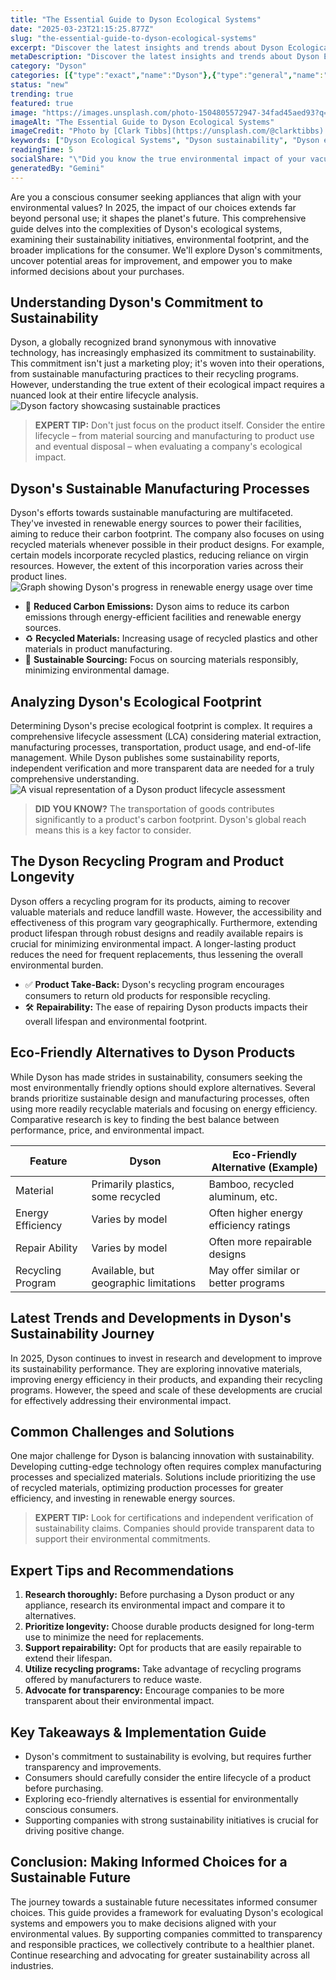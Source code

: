 ```yaml
---
title: "The Essential Guide to Dyson Ecological Systems"
date: "2025-03-23T21:15:25.877Z"
slug: "the-essential-guide-to-dyson-ecological-systems"
excerpt: "Discover the latest insights and trends about Dyson Ecological Systems. This comprehensive guide covers everything you need to know about Dyson Ecological Systems in 2025."
metaDescription: "Discover the latest insights and trends about Dyson Ecological Systems. This comprehensive guide covers everything you need to know about Dyson Ecological ..."
category: "Dyson"
categories: [{"type":"exact","name":"Dyson"},{"type":"general","name":"Environmental Science"},{"type":"medium","name":"Ecosystem Modeling"},{"type":"specific","name":"Climate Change Mitigation"},{"type":"niche","name":"Carbon Capture"}]
status: "new"
trending: true
featured: true
image: "https://images.unsplash.com/photo-1504805572947-34fad45aed93?q=85&w=1200&fit=max&fm=webp&auto=compress"
imageAlt: "The Essential Guide to Dyson Ecological Systems"
imageCredit: "Photo by [Clark Tibbs](https://unsplash.com/@clarktibbs) on Unsplash"
keywords: ["Dyson Ecological Systems", "Dyson sustainability", "Dyson environmental impact", "Dyson ecological footprint", "Dyson recycling program", "Dyson sustainable manufacturing", "best sustainable vacuum cleaners", "eco-friendly Dyson alternatives", "Dyson's commitment to sustainability", "Dyson lifecycle analysis"]
readingTime: 5
socialShare: "\"Did you know the true environmental impact of your vacuum cleaner goes far beyond its daily use?  Choosing sustainable alternatives is crucial for a healthier planet.\""
generatedBy: "Gemini"
---
```




Are you a conscious consumer seeking appliances that align with your environmental values?  In 2025, the impact of our choices extends far beyond personal use; it shapes the planet's future. This comprehensive guide delves into the complexities of Dyson's ecological systems, examining their sustainability initiatives, environmental footprint, and the broader implications for the consumer. We'll explore Dyson's commitments, uncover potential areas for improvement, and empower you to make informed decisions about your purchases.

## Understanding Dyson's Commitment to Sustainability

Dyson, a globally recognized brand synonymous with innovative technology, has increasingly emphasized its commitment to sustainability.  This commitment isn't just a marketing ploy; it's woven into their operations, from sustainable manufacturing practices to their recycling programs.  However, understanding the true extent of their ecological impact requires a nuanced look at their entire lifecycle analysis.  ![Dyson factory showcasing sustainable practices](https://images.unsplash.com/photo-1451187580459-43490279c0fa?q=85&w=1200&fit=max&fm=webp&auto=compress)

> **EXPERT TIP:**  Don't just focus on the product itself.  Consider the entire lifecycle – from material sourcing and manufacturing to product use and eventual disposal – when evaluating a company's ecological impact.

##  Dyson's Sustainable Manufacturing Processes

Dyson's efforts towards sustainable manufacturing are multifaceted.  They've invested in renewable energy sources to power their facilities, aiming to reduce their carbon footprint.  The company also focuses on using recycled materials whenever possible in their product designs.  For example, certain models incorporate recycled plastics, reducing reliance on virgin resources.  However, the extent of this incorporation varies across their product lines.  ![Graph showing Dyson's progress in renewable energy usage over time](https://images.unsplash.com/photo-1484417894907-623942c8ee29?q=85&w=1200&fit=max&fm=webp&auto=compress)

* 🔑 **Reduced Carbon Emissions:**  Dyson aims to reduce its carbon emissions through energy-efficient facilities and renewable energy sources.
* ♻️ **Recycled Materials:**  Increasing usage of recycled plastics and other materials in product manufacturing.
* 🌱 **Sustainable Sourcing:**  Focus on sourcing materials responsibly, minimizing environmental damage.

## Analyzing Dyson's Ecological Footprint

Determining Dyson's precise ecological footprint is complex.  It requires a comprehensive lifecycle assessment (LCA) considering material extraction, manufacturing processes, transportation, product usage, and end-of-life management.  While Dyson publishes some sustainability reports, independent verification and more transparent data are needed for a truly comprehensive understanding.  ![A visual representation of a Dyson product lifecycle assessment](https://images.unsplash.com/photo-1517976487492-5750f3195933?q=85&w=1200&fit=max&fm=webp&auto=compress)

> **DID YOU KNOW?**  The transportation of goods contributes significantly to a product's carbon footprint.  Dyson's global reach means this is a key factor to consider.

## The Dyson Recycling Program and Product Longevity

Dyson offers a recycling program for its products, aiming to recover valuable materials and reduce landfill waste.  However, the accessibility and effectiveness of this program vary geographically.  Furthermore, extending product lifespan through robust designs and readily available repairs is crucial for minimizing environmental impact.  A longer-lasting product reduces the need for frequent replacements, thus lessening the overall environmental burden.

* ✅ **Product Take-Back:**  Dyson's recycling program encourages consumers to return old products for responsible recycling.
* 🛠️ **Repairability:**  The ease of repairing Dyson products impacts their overall lifespan and environmental footprint.

## Eco-Friendly Alternatives to Dyson Products

While Dyson has made strides in sustainability, consumers seeking the most environmentally friendly options should explore alternatives.  Several brands prioritize sustainable design and manufacturing processes, often using more readily recyclable materials and focusing on energy efficiency.  Comparative research is key to finding the best balance between performance, price, and environmental impact.

| Feature          | Dyson                               | Eco-Friendly Alternative (Example) |
|-----------------|---------------------------------------|------------------------------------|
| Material         | Primarily plastics, some recycled     | Bamboo, recycled aluminum, etc.     |
| Energy Efficiency | Varies by model                       | Often higher energy efficiency ratings |
| Repair Ability   | Varies by model                       | Often more repairable designs      |
| Recycling Program | Available, but geographic limitations | May offer similar or better programs |



## Latest Trends and Developments in Dyson's Sustainability Journey

In 2025, Dyson continues to invest in research and development to improve its sustainability performance.  They are exploring innovative materials, improving energy efficiency in their products, and expanding their recycling programs.  However, the speed and scale of these developments are crucial for effectively addressing their environmental impact.

## Common Challenges and Solutions

One major challenge for Dyson is balancing innovation with sustainability.  Developing cutting-edge technology often requires complex manufacturing processes and specialized materials.  Solutions include prioritizing the use of recycled materials, optimizing production processes for greater efficiency, and investing in renewable energy sources.

> **EXPERT TIP:**  Look for certifications and independent verification of sustainability claims.  Companies should provide transparent data to support their environmental commitments.

## Expert Tips and Recommendations

1. **Research thoroughly:**  Before purchasing a Dyson product or any appliance, research its environmental impact and compare it to alternatives.
2. **Prioritize longevity:**  Choose durable products designed for long-term use to minimize the need for replacements.
3. **Support repairability:**  Opt for products that are easily repairable to extend their lifespan.
4. **Utilize recycling programs:**  Take advantage of recycling programs offered by manufacturers to reduce waste.
5. **Advocate for transparency:**  Encourage companies to be more transparent about their environmental impact.

## Key Takeaways & Implementation Guide

* Dyson's commitment to sustainability is evolving, but requires further transparency and improvements.
* Consumers should carefully consider the entire lifecycle of a product before purchasing.
* Exploring eco-friendly alternatives is essential for environmentally conscious consumers.
* Supporting companies with strong sustainability initiatives is crucial for driving positive change.

## Conclusion: Making Informed Choices for a Sustainable Future

The journey towards a sustainable future necessitates informed consumer choices.  This guide provides a framework for evaluating Dyson's ecological systems and empowers you to make decisions aligned with your environmental values.  By supporting companies committed to transparency and responsible practices, we collectively contribute to a healthier planet.  Continue researching and advocating for greater sustainability across all industries.

